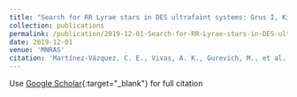 ```yaml
---
title: "Search for RR Lyrae stars in DES ultrafaint systems: Grus I, Kim 2, Phoenix II, and Grus II"
collection: publications
permalink: /publication/2019-12-01-Search-for-RR-Lyrae-stars-in-DES-ultrafaint-systems-Grus-I-Kim-2-Phoenix-II-and-Grus-II
date: 2019-12-01
venue: 'MNRAS'
citation: 'Martínez-Vázquez, C. E., Vivas, A. K., Gurevich, M., et al. (DES Collaboration) 2019, MNRAS, 490, 2183'
---
```

Use [Google Scholar](https://scholar.google.com/scholar?q=Search+for+RR+Lyrae+stars+in+DES+ultrafaint+systems:+Grus+I,+Kim+2,+Phoenix+II,+and+Grus+II){:target="_blank"} for full citation
